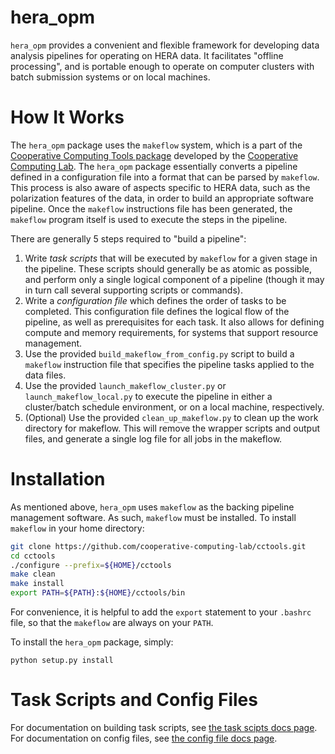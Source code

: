 # hera_opm

`hera_opm` provides a convenient and flexible framework for developing data
analysis pipelines for operating on HERA data. It facilitates "offline
processing", and is portable enough to operate on computer clusters with
batch submission systems or on local machines.

# How It Works

The `hera_opm` package uses the `makeflow` system, which is a part of the
[Cooperative Computing Tools
package](https://github.com/cooperative-computing-lab/cctools) developed by the
[Cooperative Computing Lab](http://ccl.cse.nd.edu). The `hera_opm` package
essentially converts a pipeline defined in a configuration file into a format
that can be parsed by `makeflow`. This process is also aware of aspects specific
to HERA data, such as the polarization features of the data, in order to build
an appropriate software pipeline. Once the `makeflow` instructions file has been
generated, the `makeflow` program itself is used to execute the steps in the
pipeline.

There are generally 5 steps required to "build a pipeline":

1. Write *task scripts* that will be executed by `makeflow` for a given stage in
the pipeline. These scripts should generally be as atomic as possible, and
perform only a single logical component of a pipeline (though it may in turn
call several supporting scripts or commands).
2. Write a *configuration file* which defines the order of tasks to be
completed. This configuration file defines the logical flow of the pipeline, as
well as prerequisites for each task. It also allows for defining compute and
memory requirements, for systems that support resource management.
3. Use the provided `build_makeflow_from_config.py` script to build a `makeflow`
instruction file that specifies the pipeline tasks applied to the data files.
4. Use the provided `launch_makeflow_cluster.py` or `launch_makeflow_local.py`
to execute the pipeline in either a cluster/batch schedule environment, or on a
local machine, respectively.
5. (Optional) Use the provided `clean_up_makeflow.py` to clean up the work
directory for makeflow. This will remove the wrapper scripts and output files,
and generate a single log file for all jobs in the makeflow.

# Installation

As mentioned above, `hera_opm` uses `makeflow` as the backing pipeline management
software. As such, `makeflow` must be installed. To install `makeflow` in your
home directory:
```bash
git clone https://github.com/cooperative-computing-lab/cctools.git
cd cctools
./configure --prefix=${HOME}/cctools
make clean
make install
export PATH=${PATH}:${HOME}/cctools/bin
```
For convenience, it is helpful to add the `export` statement to your `.bashrc`
file, so that the `makeflow` are always on your `PATH`.

To install the `hera_opm` package, simply:
```
python setup.py install
```

# Task Scripts and Config Files

For documentation on building task scripts, see [the task scipts docs
page](docs/task_scripts.md). For documentation on config files, see [the config
file docs page](docs/config_files.md).

